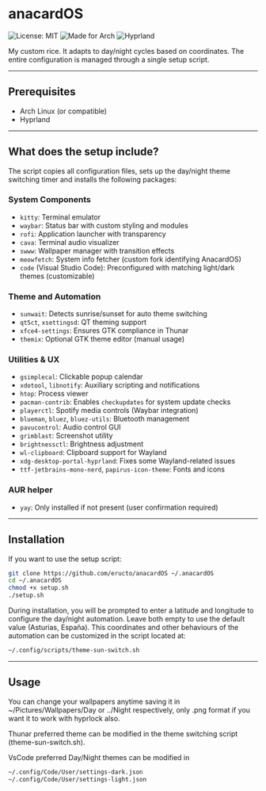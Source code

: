 # anacardOS
                  
![License: MIT](https://img.shields.io/badge/License-MIT-yellow.svg)
![Made for Arch](https://img.shields.io/badge/made%20for-ArchLinux-blue)
![Hyprland](https://img.shields.io/badge/WM-Hyprland-ff69b4)

My custom rice. It adapts to day/night cycles based on coordinates. The entire configuration is managed through a single setup script.

---

## Prerequisites

- Arch Linux (or compatible)
- Hyprland

---

## What does the setup include?
The script copies all configuration files, sets up the day/night theme switching timer and installs the following packages:

### System Components
- `kitty`: Terminal emulator
- `waybar`: Status bar with custom styling and modules
- `rofi`: Application launcher with transparency
- `cava`: Terminal audio visualizer
- `swww`: Wallpaper manager with transition effects
- `meowfetch`: System info fetcher (custom fork identifying AnacardOS)
- `code` (Visual Studio Code): Preconfigured with matching light/dark themes (customizable)

### Theme and Automation
- `sunwait`: Detects sunrise/sunset for auto theme switching
- `qt5ct`, `xsettingsd`: QT theming support
- `xfce4-settings`: Ensures GTK compliance in Thunar
- `themix`: Optional GTK theme editor (manual usage)

### Utilities & UX
- `gsimplecal`: Clickable popup calendar
- `xdotool`, `libnotify`: Auxiliary scripting and notifications
- `htop`: Process viewer
- `pacman-contrib`: Enables `checkupdates` for system update checks
- `playerctl`: Spotify media controls (Waybar integration)
- `blueman`, `bluez`, `bluez-utils`: Bluetooth management
- `pavucontrol`: Audio control GUI
- `grimblast`: Screenshot utility
- `brightnessctl`: Brightness adjustment
- `wl-clipboard`: Clipboard support for Wayland
- `xdg-desktop-portal-hyprland`: Fixes some Wayland-related issues
- `ttf-jetbrains-mono-nerd`, `papirus-icon-theme`: Fonts and icons

### AUR helper
- `yay`: Only installed if not present (user confirmation required)


---

## Installation

If you want to use the setup script:

```bash
git clone https://github.com/eructo/anacardOS ~/.anacardOS
cd ~/.anacardOS
chmod +x setup.sh
./setup.sh
```

During installation, you will be prompted to enter a latitude and longitude to configure the day/night automation. Leave both empty to use the default value (Asturias, España).
This coordinates and other behaviours of the automation can be customized in the script located at:

```bash
~/.config/scripts/theme-sun-switch.sh
```

---

## Usage

You can change your wallpapers anytime saving it in ~/Pictures/Wallpapers/Day or ../Night respectively, only .png format if you want it to work with hyprlock also.

Thunar preferred theme can be modified in the theme switching script (theme-sun-switch.sh).

VsCode preferred Day/Night themes can be modified in
```bash
~/.config/Code/User/settings-dark.json
~/.config/Code/User/settings-light.json
```